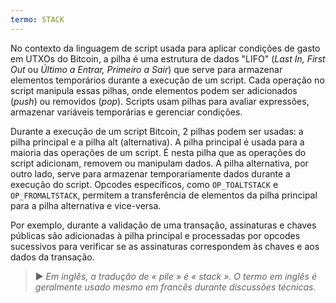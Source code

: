 ```yaml
---
termo: STACK
---
```


No contexto da linguagem de script usada para aplicar condições de gasto em UTXOs do Bitcoin, a pilha é uma estrutura de dados "LIFO" (*Last In, First Out* ou *Último a Entrar, Primeiro a Sair*) que serve para armazenar elementos temporários durante a execução de um script. Cada operação no script manipula essas pilhas, onde elementos podem ser adicionados (*push*) ou removidos (*pop*). Scripts usam pilhas para avaliar expressões, armazenar variáveis temporárias e gerenciar condições.

Durante a execução de um script Bitcoin, 2 pilhas podem ser usadas: a pilha principal e a pilha alt (alternativa). A pilha principal é usada para a maioria das operações de um script. É nesta pilha que as operações do script adicionam, removem ou manipulam dados. A pilha alternativa, por outro lado, serve para armazenar temporariamente dados durante a execução do script. Opcodes específicos, como `OP_TOALTSTACK` e `OP_FROMALTSTACK`, permitem a transferência de elementos da pilha principal para a pilha alternativa e vice-versa.

Por exemplo, durante a validação de uma transação, assinaturas e chaves públicas são adicionadas à pilha principal e processadas por opcodes sucessivos para verificar se as assinaturas correspondem às chaves e aos dados da transação.

> ► *Em inglês, a tradução de « pile » é « stack ». O termo em inglês é geralmente usado mesmo em francês durante discussões técnicas.*